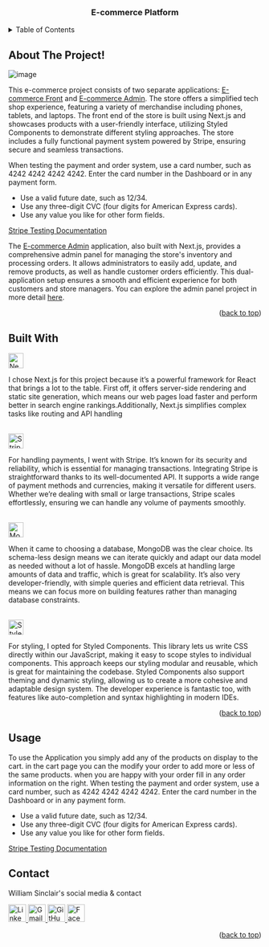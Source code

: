 <a name="readme-top"></a>

<!-- PROJECT LOGO -->
<br />
  <h3 align="center">E-commerce Platform</h3>

<!-- TABLE OF CONTENTS -->
<details>
  <summary>Table of Contents</summary>
  <ol>
    <li>
      <a href="#about-the-project">About The Project</a>
        <li><a href="#built-with">Built With</a></li>
    </li>
    <li><a href="#usage">Usage</a></li>
    <li><a href="#contact">Contact</a></li>
    <li><a href="#acknowledgments">Acknowledgments</a></li>
  </ol>
</details>

<!-- ABOUT THE PROJECT -->

## About The Project!
![image](https://github.com/Willi0t/ecommerce-front/assets/113394429/c00152f2-36eb-4524-8c68-88c245e96265)


This e-commerce project consists of two separate applications: [E-commerce Front](https://github.com/Willi0t/ecommerce-front) and [E-commerce Admin](https://github.com/Willi0t/ecommerce-admin). The store offers a simplified tech shop experience, featuring a variety of merchandise including phones, tablets, and laptops. The front end of the store is built using Next.js and showcases products with a user-friendly interface, utilizing Styled Components to demonstrate different styling approaches. The store includes a fully functional payment system powered by Stripe, ensuring secure and seamless transactions.

When testing the payment and order system, use a card number, such as 4242 4242 4242 4242. Enter the card number in the Dashboard or in any payment form.

- Use a valid future date, such as 12/34.
- Use any three-digit CVC (four digits for American Express cards).
- Use any value you like for other form fields.

[Stripe Testing Documentation](https://docs.stripe.com/testing)

The [E-commerce Admin](https://github.com/Willi0t/ecommerce-admin) application, also built with Next.js, provides a comprehensive admin panel for managing the store's inventory and processing orders. It allows administrators to easily add, update, and remove products, as well as handle customer orders efficiently. This dual-application setup ensures a smooth and efficient experience for both customers and store managers. You can explore the admin panel project in more detail [here](https://github.com/Willi0t/ecommerce-admin).


<p align="right">(<a href="#readme-top">back to top</a>)</p>

## Built With

<a href="https://nextjs.org" target="_blank">
  <img src="https://img.shields.io/badge/nextjs-white?logo=nextdotjs&color=%2341444B" alt="Next.js Badge" style="width: auto; height: 30px;">
</a>

I chose Next.js for this project because it’s a powerful framework for React that brings a lot to the table. First off, it offers server-side rendering and static site generation, which means our web pages load faster and perform better in search engine rankings.Additionally, Next.js simplifies complex tasks like routing and API handling


</br>

<a href="https://stripe.com" target="_blank">
  <img src="https://img.shields.io/badge/stripe-white?logo=stripe&color=%23bae1ff" alt="Stripe Badge" style="width: auto; height: 30px;">
</a>

For handling payments, I went with Stripe. It’s known for its security and reliability, which is essential for managing transactions. Integrating Stripe is straightforward thanks to its well-documented API. It supports a wide range of payment methods and currencies, making it versatile for different users. Whether we’re dealing with small or large transactions, Stripe scales effortlessly, ensuring we can handle any volume of payments smoothly.

</br>

<a href="https://www.mongodb.com" target="_blank">
  <img src="https://img.shields.io/badge/MongoDB-white?logo=mongodb&color=%23a8dea0" alt="MongoDB Badge" style="width: auto; height: 30px;">
</a>

When it came to choosing a database, MongoDB was the clear choice. Its schema-less design means we can iterate quickly and adapt our data model as needed without a lot of hassle. MongoDB excels at handling large amounts of data and traffic, which is great for scalability. It’s also very developer-friendly, with simple queries and efficient data retrieval. This means we can focus more on building features rather than managing database constraints.

</br>

<a href="https://styled-components.com" target="_blank">
  <img src="https://img.shields.io/badge/Styled%20Components-white?logo=styledcomponents&color=%23ffdfba" alt="Styled Components Badge" style="width: auto; height: 30px;">
</a>

For styling, I opted for Styled Components. This library lets us write CSS directly within our JavaScript, making it easy to scope styles to individual components. This approach keeps our styling modular and reusable, which is great for maintaining the codebase. Styled Components also support theming and dynamic styling, allowing us to create a more cohesive and adaptable design system. The developer experience is fantastic too, with features like auto-completion and syntax highlighting in modern IDEs.


<p align="right">(<a href="#readme-top">back to top</a>)</p>

<!-- Usage -->

## Usage

To use the Application you simply add any of the products on display to the cart. in the cart page you can the modify your order to add more or less of the same products. when you are happy with your order fill in any order information on the right. When testing the payment and order system, use a card number, such as 4242 4242 4242 4242. Enter the card number in the Dashboard or in any payment form.

- Use a valid future date, such as 12/34.
- Use any three-digit CVC (four digits for American Express cards).
- Use any value you like for other form fields.

[Stripe Testing Documentation](https://docs.stripe.com/testing)

<!-- CONTACT -->

## Contact

William Sinclair's social media & contact

<a href="https://www.linkedin.com/in/william-sinclair-2bab18153/" target="_blank">
  <img src="https://img.shields.io/badge/linked%20in-white?logo=linkedin&color=%230762C8" alt="LinkedIn Badge" style="width: auto; height: 35px;">
</a>
<a href="mailto:William.sinclair92@gmail.com" target="_blank">
  <img src="https://img.shields.io/badge/Gmail-white?logo=gmail&color=%23e87066" alt="Gmail Badge" style="width: auto; height: 35px;">
</a>
<a href="https://github.com/Willi0t" target="_blank">
  <img src="https://img.shields.io/badge/GitHub-white?logo=github&color=%2341444B" alt="GitHub Badge" style="width: auto; height: 35px;">
</a>
<a href="https://www.facebook.com/the.rune.is.on.fire/" target="_blank">
  <img src="https://img.shields.io/badge/facebook-white?logo=facebook&color=%233b5998" alt="Facebook Badge" style="width: auto; height: 35px;">
</a>


<p align="right">(<a href="#readme-top">back to top</a>)</p>

</br>
</br>







<!-- MARKDOWN LINKS & IMAGES -->
<!-- https://www.markdownguide.org/basic-syntax/#reference-style-links -->


